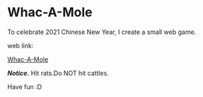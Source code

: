 # Whac-A-Mole
To celebrate 2021 Chinese New Year,
I create a small web game.



web link:

[Whac-A-Mole](https://amonhaha.github.io/Whac-A-Mole/)

**_Notice._** Hit rats.Do NOT hit cattles.

Have fun :D
